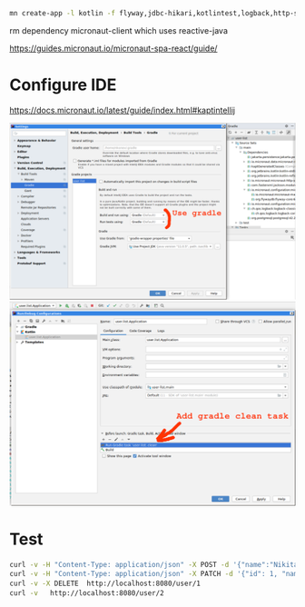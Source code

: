```bash
mn create-app -l kotlin -f flyway,jdbc-hikari,kotlintest,logback,http-server user-list
```

rm dependency micronaut-client which uses reactive-java

https://guides.micronaut.io/micronaut-spa-react/guide/

# Configure IDE
https://docs.micronaut.io/latest/guide/index.html#kaptintellij

![Use gradle](./images/use_gradle.png)
![Add gradle task before](./images/add_clean.png)

# Test
```bash
curl -v -H "Content-Type: application/json" -X POST -d '{"name":"Nikita", "surname":"Konev"}'  http://localhost:8080/user
curl -v -H "Content-Type: application/json" -X PATCH -d '{"id": 1, "name":"Nikitas", "surname":"Konev"}'  http://localhost:8080/user
curl -v -X DELETE  http://localhost:8080/user/1
curl -v   http://localhost:8080/user/2
```